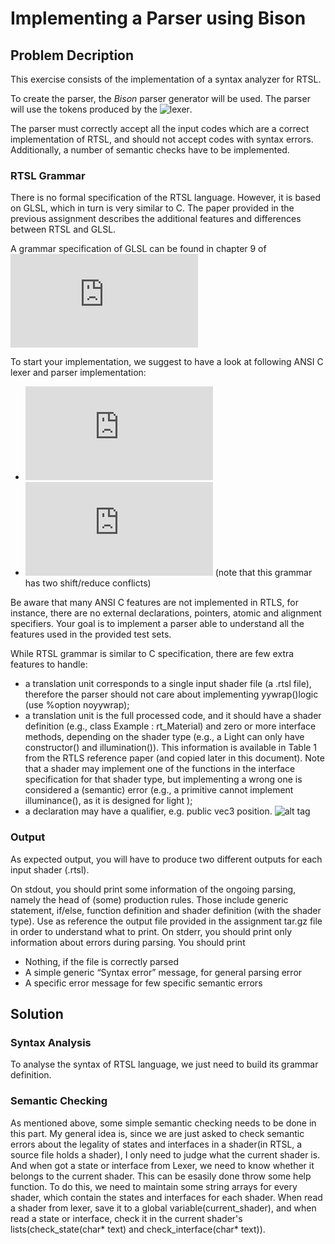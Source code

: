 # Implementing a Parser using Bison

## Problem Decription
This exercise consists of the implementation of a syntax analyzer for RTSL.

To create the  parser, the *Bison* parser generator will be used. The parser will use the tokens produced
by the ![lexer](). 

The parser must correctly accept all the input codes which are a correct implementation of RTSL, and should not accept codes with syntax errors. Additionally, a number of semantic checks have to be implemented.

### RTSL Grammar
There is no formal specification of the RTSL language. However, it is based on GLSL, which in turn is very similar to C. The paper provided in the previous assignment describes the additional features and differences between RTSL and GLSL.

A grammar specification of GLSL can be found in chapter 9 of
![GLSLangSpec.4.40.pdf](https://www.opengl.org/registry/doc/GLSLangSpec.4.40.pdf)

To start your implementation, we suggest to have a look at following ANSI C lexer and parser
implementation:
* ![ANSI-C-grammar-l](http://www.quut.com/c/ANSI-C-grammar-l-2011.html)
* ![ANSI-C-grammar-y](http://www.quut.com/c/ANSI-C-grammar-y.html)
(note that this grammar has two shift/reduce conflicts)

Be aware that many ANSI C features are not implemented in RTLS, for instance, there are no external declarations, pointers, atomic and alignment specifiers. Your goal is to implement a parser able to understand all the features used in the provided test sets.

While RTSL grammar is similar to C specification, there are few extra features to handle:
* a translation unit corresponds to a single input shader file (a .rtsl file), therefore the parser should not care about implementing yywrap()logic (use %option noyywrap);
* a translation unit is the full processed code, and it should have a shader definition (e.g., class Example : rt_Material) and zero or more interface methods, depending on the shader type (e.g., a Light can only have constructor() and illumination()). This information is available in Table 1 from the RTLS reference paper (and copied later in this document). Note that a shader may implement one of the functions in the interface specification for that shader  type, but implementing a wrong one is considered a (semantic) error (e.g., a primitive cannot implement illuminance(), as it is designed for light );
* a declaration may have a qualifier, e.g. public vec3 position.
![alt tag]()

### Output
As expected output, you will have to produce two different outputs for each input shader (.rtsl).

On stdout, you should print some information of the ongoing parsing, namely the head of (some) production rules. Those include generic statement, if/else, function definition and shader definition (with the shader type). Use as reference the output file provided in the assignment tar.gz file in order to understand what to print.
On stderr, you should print only information about errors during parsing. You should print
* Nothing, if the file is correctly parsed
* A simple generic “Syntax error” message, for general parsing error
* A specific error message for few specific semantic errors

## Solution
### Syntax Analysis
To analyse the syntax of RTSL language, we just need to build its grammar definition. 

### Semantic Checking
As mentioned above, some simple semantic checking needs to be done in this part. My general idea is, since we are just asked to check semantic errors about the legality of states and interfaces in a shader(in RTSL, a source file holds a shader), I only need to judge what the current shader is. And when got a state or interface from Lexer, we need to know whether it belongs to the current shader. This can be esasily done throw some help function. 
To do this, we need to maintain some string arrays for every shader, which contain the states and interfaces for each shader. When read a shader from lexer, save it to a global variable(current_shader), and when read a state or interface, check it in the current shader's lists(check_state(char* text) and check_interface(char* text)).
